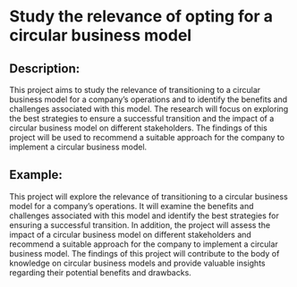# Study the relevance of opting for a circular business model

## Description:
This project aims to study the relevance of transitioning to a circular business model for a company’s operations and to identify the benefits and challenges associated with this model. The research will focus on exploring the best strategies to ensure a successful transition and the impact of a circular business model on different stakeholders. The findings of this project will be used to recommend a suitable approach for the company to implement a circular business model.

## Example:
This project will explore the relevance of transitioning to a circular business model for a company’s operations. It will examine the benefits and challenges associated with this model and identify the best strategies for ensuring a successful transition. In addition, the project will assess the impact of a circular business model on different stakeholders and recommend a suitable approach for the company to implement a circular business model. The findings of this project will contribute to the body of knowledge on circular business models and provide valuable insights regarding their potential benefits and drawbacks.
